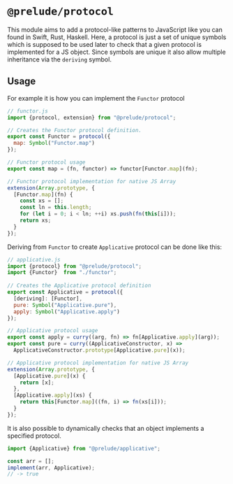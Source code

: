 # `@prelude/protocol`

This module aims to add a protocol-like patterns to JavaScript like you can found in Swift, Rust, Haskell. Here, a protocol is just a set of unique symbols which is supposed to be used later to check that a given protocol is implemented for a JS object. Since symbols are unique it also allow multiple inheritance via the `deriving` symbol.

## Usage

For example it is how you can implement the `Functor` protocol

```js
// functor.js
import {protocol, extension} from "@prelude/protocol";

// Creates the Functor protocol definition.
export const Functor = protocol({
  map: Symbol("Functor.map")
});

// Functor protocol usage
export const map = (fn, functor) => functor[Functor.map](fn);

// Functor protocol implementation for native JS Array
extension(Array.prototype, {
  [Functor.map](fn) {
    const xs = [];
    const ln = this.length;
    for (let i = 0; i < ln; ++i) xs.push(fn(this[i]));
    return xs;
  }
});
```

Deriving from `Functor` to create `Applicative` protocol can be done like this:

```js
// applicative.js
import {protocol} from "@prelude/protocol";
import {Functor}  from "./functor";
 
// Creates the Applicative protocol definition
export const Applicative = protocol({
  [deriving]: [Functor],
  pure: Symbol("Applicative.pure"),
  apply: Symbol("Applicative.apply")
});

// Applicative protocol usage
export const apply = curry((arg, fn) => fn[Applicative.apply](arg));
export const pure = curry((ApplicativeConstructor, x) =>
  ApplicativeConstructor.prototype[Applicative.pure](x));

// Applicative protocol implementation for native JS Array
extension(Array.prototype, {
  [Applicative.pure](x) {
    return [x];
  },
  [Applicative.apply](xs) {
    return this[Functor.map]((fn, i) => fn(xs[i]));
  }
});
```

It is also possible to dynamically checks that an object implements a specified protocol.

```js
import {Applicative} from "@prelude/applicative";

const arr = [];
implement(arr, Applicative);
// -> true
```

